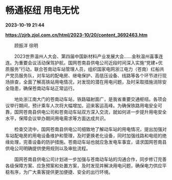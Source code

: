 # 畅通枢纽 用电无忧

**2023-10-19 21:44**

**https://zjrb.zjol.com.cn/html/2023-10/20/content_3692463.htm**

　　顾振洋 徐明

　　2023世界温州人大会、第四届中国新材料产业发展大会……金秋温州喜事连连。为重要会议活动保驾护航，国网苍南县供电公司近段时间深入实施“党建+优质服务”行动，联合苍南动车站管理人员，组织国家电网浙江电力（苍南）红船共产党员服务队，对车站的配电房、继电保护、高低压设备、线路等各个环节进行现场排查，全面了解高铁站用电情况，对发现的潜在用电问题，及时采取措施消除安全隐患，确保苍南动车站正常运行。

　　地处浙江南大门的苍南动车站，铁路辐射面广，是我省重要交通枢纽。各项会议举行期间，预计乘车人次将大幅增加，迎来客运高峰。为确保铁路用电安全可靠，国网苍南县供电公司和苍南动车站双方深入交流，就如何进一步提升用电安全水平，保障会议举办期间用电需求等方面达成共识。

　　检查交流中，国网苍南县供电公司细致地了解动车站的用电情况，提出加强对车站配电房的用电设备维护和管理，及时更换老化设备，同时加强线路和电缆的绝缘处理，完善设备的防护措施。苍南动车站也就应急发电车事宜，请求国网苍南县供电公司明确提供使用规则以及审批流程。

　　国网苍南县供电公司计划进一步加强与苍南动车站的沟通合作，同步修订完善各级保障方案、应急预案和处置方案，及时发现并解决用电问题，确保电力供应平稳有序，为广大乘客提供更加便捷、安全的出行环境。